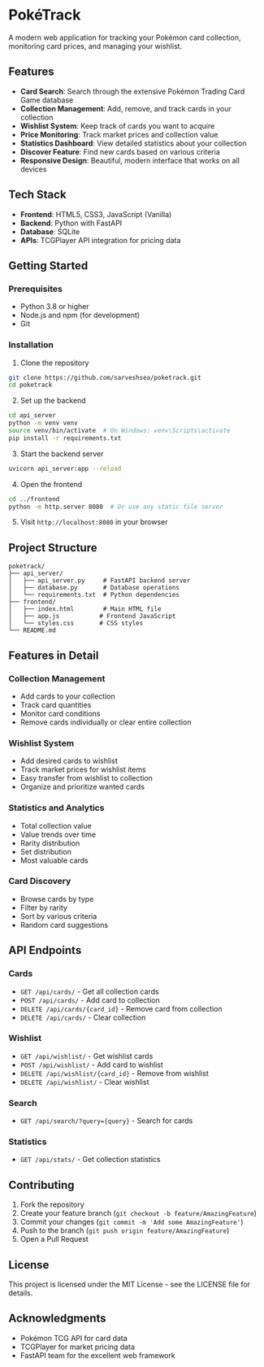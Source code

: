 # PokéTrack

A modern web application for tracking your Pokémon card collection, monitoring card prices, and managing your wishlist.

## Features

- **Card Search**: Search through the extensive Pokémon Trading Card Game database
- **Collection Management**: Add, remove, and track cards in your collection
- **Wishlist System**: Keep track of cards you want to acquire
- **Price Monitoring**: Track market prices and collection value
- **Statistics Dashboard**: View detailed statistics about your collection
- **Discover Feature**: Find new cards based on various criteria
- **Responsive Design**: Beautiful, modern interface that works on all devices

## Tech Stack

- **Frontend**: HTML5, CSS3, JavaScript (Vanilla)
- **Backend**: Python with FastAPI
- **Database**: SQLite
- **APIs**: TCGPlayer API integration for pricing data

## Getting Started

### Prerequisites

- Python 3.8 or higher
- Node.js and npm (for development)
- Git

### Installation

1. Clone the repository
```bash
git clone https://github.com/sarveshsea/poketrack.git
cd poketrack
```

2. Set up the backend
```bash
cd api_server
python -m venv venv
source venv/bin/activate  # On Windows: venv\Scripts\activate
pip install -r requirements.txt
```

3. Start the backend server
```bash
uvicorn api_server:app --reload
```

4. Open the frontend
```bash
cd ../frontend
python -m http.server 8080  # Or use any static file server
```

5. Visit `http://localhost:8080` in your browser

## Project Structure

```
poketrack/
├── api_server/
│   ├── api_server.py     # FastAPI backend server
│   ├── database.py       # Database operations
│   └── requirements.txt  # Python dependencies
├── frontend/
│   ├── index.html        # Main HTML file
│   ├── app.js           # Frontend JavaScript
│   └── styles.css       # CSS styles
└── README.md
```

## Features in Detail

### Collection Management
- Add cards to your collection
- Track card quantities
- Monitor card conditions
- Remove cards individually or clear entire collection

### Wishlist System
- Add desired cards to wishlist
- Track market prices for wishlist items
- Easy transfer from wishlist to collection
- Organize and prioritize wanted cards

### Statistics and Analytics
- Total collection value
- Value trends over time
- Rarity distribution
- Set distribution
- Most valuable cards

### Card Discovery
- Browse cards by type
- Filter by rarity
- Sort by various criteria
- Random card suggestions

## API Endpoints

### Cards
- `GET /api/cards/` - Get all collection cards
- `POST /api/cards/` - Add card to collection
- `DELETE /api/cards/{card_id}` - Remove card from collection
- `DELETE /api/cards/` - Clear collection

### Wishlist
- `GET /api/wishlist/` - Get wishlist cards
- `POST /api/wishlist/` - Add card to wishlist
- `DELETE /api/wishlist/{card_id}` - Remove from wishlist
- `DELETE /api/wishlist/` - Clear wishlist

### Search
- `GET /api/search/?query={query}` - Search for cards

### Statistics
- `GET /api/stats/` - Get collection statistics

## Contributing

1. Fork the repository
2. Create your feature branch (`git checkout -b feature/AmazingFeature`)
3. Commit your changes (`git commit -m 'Add some AmazingFeature'`)
4. Push to the branch (`git push origin feature/AmazingFeature`)
5. Open a Pull Request

## License

This project is licensed under the MIT License - see the LICENSE file for details.

## Acknowledgments

- Pokémon TCG API for card data
- TCGPlayer for market pricing data
- FastAPI team for the excellent web framework